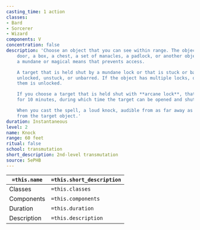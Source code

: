 ```yaml
---
casting_time: 1 action
classes:
- Bard
- Sorcerer
- Wizard
components: V
concentration: false
description: 'Choose an object that you can see within range. The object can be a
    door, a box, a chest, a set of manacles, a padlock, or another object that contains
    a mundane or magical means that prevents access.

    A target that is held shut by a mundane lock or that is stuck or barred becomes
    unlocked, unstuck, or unbarred. If the object has multiple locks, only one of
    them is unlocked.

    If you choose a target that is held shut with **arcane lock**, that spell is suppressed
    for 10 minutes, during which time the target can be opened and shut normally.

    When you cast the spell, a loud knock, audible from as far away as 300 feet, emanates
    from the target object.'
duration: Instantaneous
level: 2
name: Knock
range: 60 feet
ritual: false
school: transmutation
short_description: 2nd-level transmutation
source: 5ePHB
---
```


| `=this.name` | `=this.short_description` |
| ------------ | ------------------------- |
| Classes      | `=this.classes`           |
| Components   | `=this.components`        |
| Duration     | `=this.duration`          |
| Description  | `=this.description`       |
